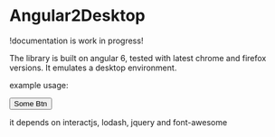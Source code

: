 # Angular2Desktop

!documentation is work in progress!

The library is built on angular 6, tested with latest chrome and firefox versions.
It emulates a desktop environment.

example usage:

<gb-angular2-desktop>
  <gb-window [specs]="window">
    <div class="body" >
      <button>Some Btn</button>
    </div>
  </gb-window>
</gb-angular2-desktop>

it depends on interactjs, lodash, jquery and font-awesome



